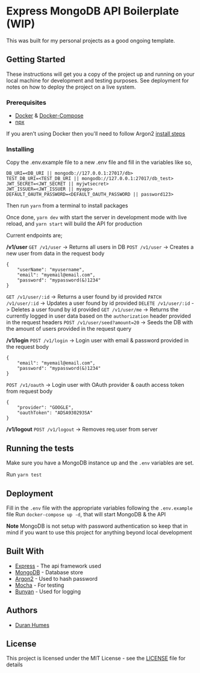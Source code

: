 # Express MongoDB API Boilerplate (WIP)

This was built for my personal projects as a good ongoing template.

## Getting Started

These instructions will get you a copy of the project up and running on your local machine for development and testing purposes. See deployment for notes on how to deploy the project on a live system.

### Prerequisites

* [Docker](https://www.docker.com/) & [Docker-Compose](https://docs.docker.com/compose/)
* [npx](https://github.com/zkat/npx)

If you aren't using Docker then you'll need to follow Argon2 [install steps](https://github.com/ranisalt/node-argon2/#before-installing)

### Installing

Copy the .env.example file to a new .env file and fill in the variables like so,

```
DB_URI=<DB_URI || mongodb://127.0.0.1:27017/db>
TEST_DB_URI=<TEST_DB_URI || mongodb://127.0.0.1:27017/db_test>
JWT_SECRET=<JWT_SECRET || myjwtsecret>
JWT_ISSUER=<JWT_ISSUER || myapp>
DEFAULT_OAUTH_PASSWORD=<DEFAULT_OAUTH_PASSWORD || password123>
```

Then run `yarn` from a terminal to install packages

Once done, `yarn dev` with start the server in development mode with live reload, and `yarn start` will build the API for production

Current endpoints are;

**/v1/user**
`GET /v1/user` -> Returns all users in DB
`POST /v1/user` -> Creates a new user from data in the request body
```
{
    "userName": "myusername",
    "email": "myemail@email.com",
    "password": "mypassword(&)1234"
}
```
`GET /v1/user/:id` -> Returns a user found by id provided
`PATCH /v1/user/:id` -> Updates a user found by id provided
`DELETE /v1/user/:id` -> Deletes a user found by id provided
`GET /v1/user/me` -> Returns the currently logged in user data based on the `authorization` header provided in the request headers
`POST /v1/user/seed?amount=20` -> Seeds the DB with the amount of users provided in the request query

**/v1/login**
`POST /v1/login` -> Login user with email & password provided in the request body
```
{
    "email": "myemail@email.com",
    "password": "mypassword(&)1234"
}
```
`POST /v1/oauth` -> Login user with OAuth provider & oauth access token from request body
```
{
    "provider": "GOOGLE",
    "oauthToken": "ADSA930293SA"
}
```

**/v1/logout**
`POST /v1/logout` -> Removes req.user from server

## Running the tests

Make sure you have a MongoDB instance up and the `.env` variables are set.

Run `yarn test`

## Deployment

Fill in the `.env` file with the appropriate variables following the `.env.example` file
Run `docker-compose up -d`, that will start MongoDB & the API

**Note**
MongoDB is not setup with password authentication so keep that in mind if you want to use this project for anything beyond local development

## Built With

* [Express](https://expressjs.com/) - The api framework used
* [MongoDB](https://www.mongodb.com/) - Database store
* [Argon2](https://github.com/ranisalt/node-argon2/) - Used to hash password
* [Mocha](https://mochajs.org/) - For testing
* [Bunyan](https://github.com/trentm/node-bunyan/) - Used for logging

## Authors

* [Duran Humes](https://github.com/duranhumes)

## License

This project is licensed under the MIT License - see the [LICENSE](LICENSE) file for details
